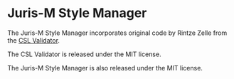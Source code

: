 Juris-M Style Manager
=====================

The Juris-M Style Manager incorporates original code by Rintze Zelle from the [CSL Validator](https://github.com/citation-style-language/csl-validator).

The CSL Validator is released under the MIT license.

The Juris-M Style Manager is also released under the MIT license.
